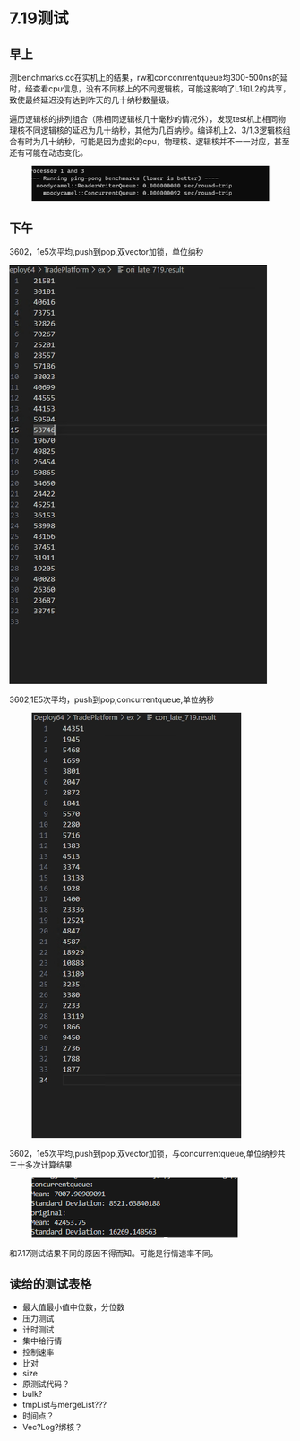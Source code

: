 # 7.19测试

## 早上

测benchmarks.cc在实机上的结果，rw和conconrrentqueue均300-500ns的延时，经查看cpu信息，没有不同核上的不同逻辑核，可能这影响了L1和L2的共享，致使最终延迟没有达到昨天的几十纳秒数量级。

遍历逻辑核的排列组合（除相同逻辑核几十毫秒的情况外），发现test机上相同物理核不同逻辑核的延迟为几十纳秒，其他为几百纳秒。编译机上2、3/1,3逻辑核组合有时为几十纳秒，可能是因为虚拟的cpu，物理核、逻辑核并不一一对应，甚至还有可能在动态变化。

<figure><img src="../.gitbook/assets/image (45).png" alt=""><figcaption></figcaption></figure>

## 下午

3602，1e5次平均,push到pop,双vector加锁，单位纳秒

&#x20;![](<../.gitbook/assets/image (42).png>)

3602,1E5次平均，push到pop,concurrentqueue,单位纳秒

<figure><img src="../.gitbook/assets/image (43).png" alt=""><figcaption></figcaption></figure>

3602，1e5次平均,push到pop,双vector加锁，与concurrentqueue,单位纳秒共三十多次计算结果

<figure><img src="../.gitbook/assets/image (44).png" alt=""><figcaption></figcaption></figure>

和7.17测试结果不同的原因不得而知。可能是行情速率不同。

## 读给的测试表格

* 最大值最小值中位数，分位数
* 压力测试
* 计时测试
* 集中给行情
* 控制速率
* 比对
* size
* 原测试代码？
* bulk?
* tmpList与mergeList???
* 时间点？
* Vec?Log?绑核？
